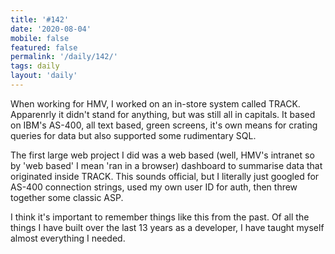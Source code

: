```yaml
---
title: '#142'
date: '2020-08-04'
mobile: false
featured: false
permalink: '/daily/142/'
tags: daily
layout: 'daily'
---
```


When working for HMV, I worked on an in-store system called TRACK. Apparenrly it didn't stand for anything, but was still all in capitals. It based on IBM's AS-400, all text based, green screens, it's own means for crating queries for data but also supported some rudimentary SQL.

The first large web project I did was a web based (well, HMV's intranet so by 'web based' I mean 'ran in a browser) dashboard to summarise data that originated inside TRACK. This sounds official, but I literally just googled for AS-400 connection strings, used my own user ID for auth, then threw together some classic ASP.

I think it's important to remember things like this from the past. Of all the things I have built over the last 13 years as a developer, I have taught myself almost everything I needed.
